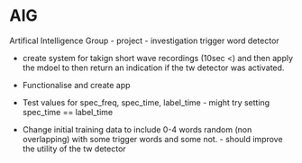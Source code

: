 # AIG
Artifical Intelligence Group - project - investigation trigger word detector 

* create system for takign short wave recordings (10sec <) and then apply the mdoel to then return an indication if the tw detector was activated. 
* Functionalise and create app


* Test values for spec_freq, spec_time, label_time  - might try setting spec_time == label_time 



* Change initial training data to include 0-4 words random (non overlapping) with some trigger words and some not.  - should improve the utility of the tw detector

